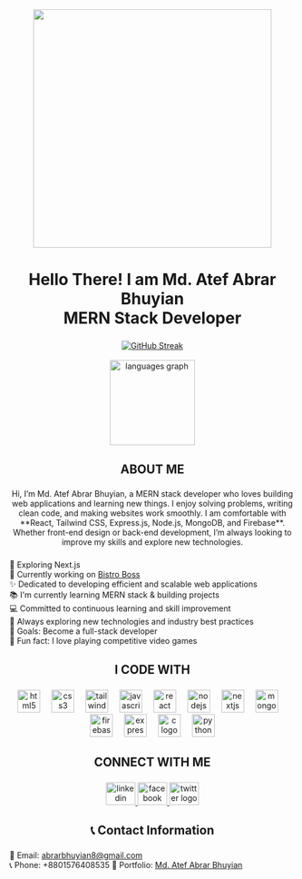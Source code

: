 <div align="center">
  <img height="420" src="https://i.ibb.co.com/zHWPhqbM/github-Banner-Atef-Abrar.gif"  />
</div>

###

<h1 align="center">Hello There! I am Md. Atef Abrar Bhuyian <br> MERN Stack Developer</h1>

###


<div align="center">
  <a href="https://git.io/streak-stats">
  <img src="https://nirzak-streak-stats.vercel.app?user=Atef-Abrar-Bhuyian&theme=highcontrast&border_radius=10" alt="GitHub Streak">
</a>
  <br>
  <br>
  <img src="https://github-readme-stats.vercel.app/api/top-langs?username=Atef-Abrar-Bhuyian&locale=en&hide_title=false&layout=compact&card_width=320&langs_count=5&theme=highcontrast&hide_border=false&order=2" height="150" alt="languages graph"  />
</div>

###

<h2 align="center">ABOUT ME</h2>

###

<p align="center">Hi, I’m Md. Atef Abrar Bhuyian, a MERN stack developer who loves building web applications and learning new things. I enjoy solving problems, writing clean code, and making websites work smoothly. I am comfortable with **React, Tailwind CSS, Express.js, Node.js, MongoDB, and Firebase**. Whether front-end design or back-end development, I’m always looking to improve my skills and explore new technologies.
</p>

###

<p align="left">
  🚀 Exploring Next.js <br>
  🔧 Currently working on <a href="https://bistroboss-84f46.web.app/">Bistro Boss</a><br>
  ✨ Dedicated to developing efficient and scalable web applications<br>
  📚 I'm currently learning MERN stack & building projects<br>
  💻 Committed to continuous learning and skill improvement<br>
  🌱 Always exploring new technologies and industry best practices<br>
  🎯 Goals: Become a full-stack developer<br>
  🎲 Fun fact: I love playing competitive video games
</p>



###

<h2 align="center">I CODE WITH</h2>

###

<div align="center">
  <img src="https://cdn.jsdelivr.net/gh/devicons/devicon/icons/html5/html5-original.svg" height="40" alt="html5 logo"  />
  <img width="12" />
  <img src="https://cdn.jsdelivr.net/gh/devicons/devicon/icons/css3/css3-original.svg" height="40" alt="css3 logo"  />
  <img width="12" />
  <img src="https://cdn.jsdelivr.net/gh/devicons/devicon/icons/tailwindcss/tailwindcss-original-wordmark.svg" height="40" alt="tailwindcss logo"  />
  <img width="12" />
  <img src="https://cdn.jsdelivr.net/gh/devicons/devicon/icons/javascript/javascript-original.svg" height="40" alt="javascript logo"  />
  <img width="12" />
  <img src="https://cdn.jsdelivr.net/gh/devicons/devicon/icons/react/react-original.svg" height="40" alt="react logo"  />
  <img width="12" />
  <img src="https://cdn.jsdelivr.net/gh/devicons/devicon/icons/nodejs/nodejs-original.svg" height="40" alt="nodejs logo"  />
  <img width="12" />
  <img src="https://cdn.jsdelivr.net/gh/devicons/devicon/icons/nextjs/nextjs-original.svg" height="40" alt="nextjs logo"  />
  <img width="12" />
  <img src="https://cdn.jsdelivr.net/gh/devicons/devicon/icons/mongodb/mongodb-original.svg" height="40" alt="mongodb logo"  />
  <img width="12" />
  <img src="https://cdn.jsdelivr.net/gh/devicons/devicon/icons/firebase/firebase-plain.svg" height="40" alt="firebase logo"  />
  <img width="12" />
  <img src="https://cdn.jsdelivr.net/gh/devicons/devicon/icons/express/express-original.svg" height="40" alt="express logo"  />
  <img width="12" />
  <img src="https://cdn.jsdelivr.net/gh/devicons/devicon/icons/c/c-original.svg" height="40" alt="c logo"  />
  <img width="12" />
  <img src="https://cdn.jsdelivr.net/gh/devicons/devicon/icons/python/python-original.svg" height="40" alt="python logo"  />
</div>

###

<h2 align="center">CONNECT WITH ME</h2>

###

<div align="center">
  <a href="https://www.linkedin.com/in/atef-abrar-62a7a4264/" target="_blank">
    <img src="https://raw.githubusercontent.com/maurodesouza/profile-readme-generator/master/src/assets/icons/social/linkedin/default.svg" width="52" height="40" alt="linkedin logo"  />
  </a>
  <a href="https://www.facebook.com/atef.abrar.77/" target="_blank">
    <img src="https://raw.githubusercontent.com/maurodesouza/profile-readme-generator/master/src/assets/icons/social/facebook/default.svg" width="52" height="40" alt="facebook logo"  />
  </a>
  <a href="https://x.com/atef_abrar00" target="_blank">
    <img src="https://raw.githubusercontent.com/maurodesouza/profile-readme-generator/master/src/assets/icons/social/twitter/default.svg" width="52" height="40" alt="twitter logo"  />
  </a>
</div>

###


<h2 align="center">📞 Contact Information</h2>

###
<p align="left">
  📧 Email: <a href="mailto:abrarbhuyian8@gmail.com">abrarbhuyian8@gmail.com</a><br>
  📞 Phone: +8801576408535
  🔗 Portfolio: <a href="https://atef-abrar-bhuyian.netlify.app/">Md. Atef Abrar Bhuyian</a><br>
</p>




